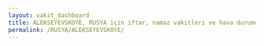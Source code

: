 ```yaml
---
layout: vakit_dashboard
title: ALEKSEYEVSKOYE, RUSYA için iftar, namaz vakitleri ve hava durumu - ilçe/eyalet seç
permalink: /RUSYA/ALEKSEYEVSKOYE/
---
```


<script type="text/javascript">
  var GLOBAL_COUNTRY = 'RUSYA';
  var GLOBAL_CITY = 'ALEKSEYEVSKOYE';
  var GLOBAL_STATE = '';
  var lat = 72;
  var lon = 21;
</script>
